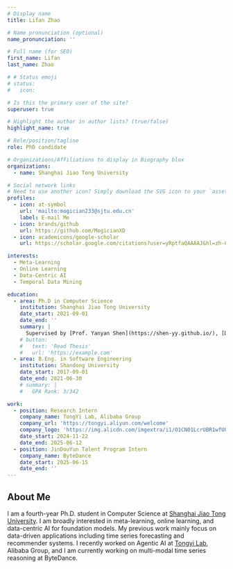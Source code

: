 ```yaml
---
# Display name
title: Lifan Zhao

# Name pronunciation (optional)
name_pronunciation: ''

# Full name (for SEO)
first_name: Lifan
last_name: Zhao

# # Status emoji
# status:
#   icon: 

# Is this the primary user of the site?
superuser: true

# Highlight the author in author lists? (true/false)
highlight_name: true

# Role/position/tagline
role: PhD candidate

# Organizations/Affiliations to display in Biography blox
organizations:
  - name: Shanghai Jiao Tong University

# Social network links
# Need to use another icon? Simply download the SVG icon to your `assets/media/icons/` folder.
profiles:
  - icon: at-symbol
    url: 'mailto:mogician233@sjtu.edu.cn'
    label: E-mail Me
  - icon: brands/github
    url: https://github.com/MogicianXD
  - icon: academicons/google-scholar
    url: https://scholar.google.com/citations?user=yRptfaQAAAAJ&hl=zh-CN

interests:
  - Meta-Learning
  - Online Learning
  - Data-Centric AI
  - Temporal Data Mining

education:
  - area: Ph.D in Computer Science
    institution: Shanghai Jiao Tong University
    date_start: 2021-09-01
    date_end: ''
    summary: |
      Supervised by [Prof. Yanyan Shen](https://shen-yy.github.io/), [Data Driven Software Technology Lab](https://ddst.sjtu.edu.cn/)
    # button:
    #   text: 'Read Thesis'
    #   url: 'https://example.com'
  - area: B.Eng. in Software Engineering
    institution: Shandong University
    date_start: 2017-09-01
    date_end: 2021-06-30
    # summary: |
    #   GPA Rank: 3/342

work:
  - position: Research Intern
    company_name: TongYi Lab, Alibaba Group
    company_url: 'https://tongyi.aliyun.com/welcome'
    company_logo: 'https://img.alicdn.com/imgextra/i1/O1CN01LcrUBR1wfU0YVPCet_!!6000000006335-2-tps-2480-400.png'
    date_start: 2024-11-22
    date_end: 2025-06-12
  - position: JinDouYun Talent Program Intern
    company_name: ByteDance
    date_start: 2025-06-15
    date_end: ''
---
```


## About Me

I am a fourth-year Ph.D. student in Computer Science at [Shanghai Jiao Tong University](https://www.cs.sjtu.edu.cn/en/). I am broadly interested in meta-learning, online learning, 
and data-centric AI for foundation models. My previous work mainly focus on data-driven applications including time series forecasting and recommender systems. I recently worked on Agentic AI at [Tongyi Lab](https://tongyi.aliyun.com/welcome), Alibaba Group, and I am currently working on multi-modal time series reasoning at ByteDance. 
